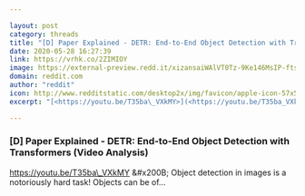 ```yaml
---

layout: post
category: threads
title: "[D] Paper Explained - DETR: End-to-End Object Detection with Transformers (Video Analysis)"
date: 2020-05-28 16:27:39
link: https://vrhk.co/2ZIMIOY
image: https://external-preview.redd.it/xizansaiWAlVT0Tz-9Ke146MsIP-ftsReogeyi_y-Vs.jpg?width=480&height=251.308900524&auto=webp&crop=480:251.308900524,smart&s=7e4e1c417ab6c1bb44c15292cbef6da85778ae3f
domain: reddit.com
author: "reddit"
icon: http://www.redditstatic.com/desktop2x/img/favicon/apple-icon-57x57.png
excerpt: "[<https://youtu.be/T35ba\_VXkMY>](<https://youtu.be/T35ba_VXkMY>) &amp;#x200B; Object detection in images is a notoriously hard task! Objects can be of..."

---
```


### [D] Paper Explained - DETR: End-to-End Object Detection with Transformers (Video Analysis)

[<https://youtu.be/T35ba\_VXkMY>](<https://youtu.be/T35ba_VXkMY>) &amp;#x200B; Object detection in images is a notoriously hard task! Objects can be of...